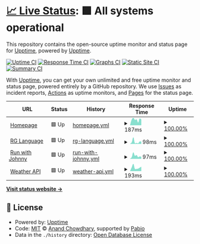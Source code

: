 # [📈 Live Status](https://upptime.github.io/upptime): <!--live status--> **🟩 All systems operational**

This repository contains the open-source uptime monitor and status page for [Upptime](https://upptime.js.org), powered by [Upptime](https://github.com/upptime/upptime).

[![Uptime CI](https://github.com/rsg71/uptime-monitor/workflows/Uptime%20CI/badge.svg)](https://github.com/rsg71/uptime-monitor/actions?query=workflow%3A%22Uptime+CI%22)
[![Response Time CI](https://github.com/rsg71/uptime-monitor/workflows/Response%20Time%20CI/badge.svg)](https://github.com/rsg71/uptime-monitor/actions?query=workflow%3A%22Response+Time+CI%22)
[![Graphs CI](https://github.com/rsg71/uptime-monitor/workflows/Graphs%20CI/badge.svg)](https://github.com/rsg71/uptime-monitor/actions?query=workflow%3A%22Graphs+CI%22)
[![Static Site CI](https://github.com/rsg71/uptime-monitor/workflows/Static%20Site%20CI/badge.svg)](https://github.com/rsg71/uptime-monitor/actions?query=workflow%3A%22Static+Site+CI%22)
[![Summary CI](https://github.com/rsg71/uptime-monitor/workflows/Summary%20CI/badge.svg)](https://github.com/rsg71/uptime-monitor/actions?query=workflow%3A%22Summary+CI%22)

With [Upptime](https://upptime.js.org), you can get your own unlimited and free uptime monitor and status page, powered entirely by a GitHub repository. We use [Issues](https://github.com/upptime/upptime/issues) as incident reports, [Actions](https://github.com/rsg71/uptime-monitor/actions) as uptime monitors, and [Pages](https://upptime.github.io/upptime) for the status page.

<!--start: status pages-->
<!-- This summary is generated by Upptime (https://github.com/upptime/upptime) -->
<!-- Do not edit this manually, your changes will be overwritten -->
<!-- prettier-ignore -->
| URL | Status | History | Response Time | Uptime |
| --- | ------ | ------- | ------------- | ------ |
| <img alt="" src="https://icons.duckduckgo.com/ip3/www.robertgreenawalt.com.ico" height="13"> [Homepage](https://www.robertgreenawalt.com) | 🟩 Up | [homepage.yml](https://github.com/rsg71/uptime-monitor/commits/HEAD/history/homepage.yml) | <details><summary><img alt="Response time graph" src="./graphs/homepage/response-time-week.png" height="20"> 187ms</summary><br><a href="https://rsg71.github.io/uptime-monitor/history/homepage"><img alt="Response time 216" src="https://img.shields.io/endpoint?url=https%3A%2F%2Fraw.githubusercontent.com%2Frsg71%2Fuptime-monitor%2FHEAD%2Fapi%2Fhomepage%2Fresponse-time.json"></a><br><a href="https://rsg71.github.io/uptime-monitor/history/homepage"><img alt="24-hour response time 192" src="https://img.shields.io/endpoint?url=https%3A%2F%2Fraw.githubusercontent.com%2Frsg71%2Fuptime-monitor%2FHEAD%2Fapi%2Fhomepage%2Fresponse-time-day.json"></a><br><a href="https://rsg71.github.io/uptime-monitor/history/homepage"><img alt="7-day response time 187" src="https://img.shields.io/endpoint?url=https%3A%2F%2Fraw.githubusercontent.com%2Frsg71%2Fuptime-monitor%2FHEAD%2Fapi%2Fhomepage%2Fresponse-time-week.json"></a><br><a href="https://rsg71.github.io/uptime-monitor/history/homepage"><img alt="30-day response time 207" src="https://img.shields.io/endpoint?url=https%3A%2F%2Fraw.githubusercontent.com%2Frsg71%2Fuptime-monitor%2FHEAD%2Fapi%2Fhomepage%2Fresponse-time-month.json"></a><br><a href="https://rsg71.github.io/uptime-monitor/history/homepage"><img alt="1-year response time 216" src="https://img.shields.io/endpoint?url=https%3A%2F%2Fraw.githubusercontent.com%2Frsg71%2Fuptime-monitor%2FHEAD%2Fapi%2Fhomepage%2Fresponse-time-year.json"></a></details> | <details><summary><a href="https://rsg71.github.io/uptime-monitor/history/homepage">100.00%</a></summary><a href="https://rsg71.github.io/uptime-monitor/history/homepage"><img alt="All-time uptime 100.00%" src="https://img.shields.io/endpoint?url=https%3A%2F%2Fraw.githubusercontent.com%2Frsg71%2Fuptime-monitor%2FHEAD%2Fapi%2Fhomepage%2Fuptime.json"></a><br><a href="https://rsg71.github.io/uptime-monitor/history/homepage"><img alt="24-hour uptime 100.00%" src="https://img.shields.io/endpoint?url=https%3A%2F%2Fraw.githubusercontent.com%2Frsg71%2Fuptime-monitor%2FHEAD%2Fapi%2Fhomepage%2Fuptime-day.json"></a><br><a href="https://rsg71.github.io/uptime-monitor/history/homepage"><img alt="7-day uptime 100.00%" src="https://img.shields.io/endpoint?url=https%3A%2F%2Fraw.githubusercontent.com%2Frsg71%2Fuptime-monitor%2FHEAD%2Fapi%2Fhomepage%2Fuptime-week.json"></a><br><a href="https://rsg71.github.io/uptime-monitor/history/homepage"><img alt="30-day uptime 100.00%" src="https://img.shields.io/endpoint?url=https%3A%2F%2Fraw.githubusercontent.com%2Frsg71%2Fuptime-monitor%2FHEAD%2Fapi%2Fhomepage%2Fuptime-month.json"></a><br><a href="https://rsg71.github.io/uptime-monitor/history/homepage"><img alt="1-year uptime 100.00%" src="https://img.shields.io/endpoint?url=https%3A%2F%2Fraw.githubusercontent.com%2Frsg71%2Fuptime-monitor%2FHEAD%2Fapi%2Fhomepage%2Fuptime-year.json"></a></details>
| <img alt="" src="https://icons.duckduckgo.com/ip3/rg-language.herokuapp.com.ico" height="13"> [RG Language](https://rg-language.herokuapp.com) | 🟩 Up | [rg-language.yml](https://github.com/rsg71/uptime-monitor/commits/HEAD/history/rg-language.yml) | <details><summary><img alt="Response time graph" src="./graphs/rg-language/response-time-week.png" height="20"> 98ms</summary><br><a href="https://rsg71.github.io/uptime-monitor/history/rg-language"><img alt="Response time 134" src="https://img.shields.io/endpoint?url=https%3A%2F%2Fraw.githubusercontent.com%2Frsg71%2Fuptime-monitor%2FHEAD%2Fapi%2Frg-language%2Fresponse-time.json"></a><br><a href="https://rsg71.github.io/uptime-monitor/history/rg-language"><img alt="24-hour response time 108" src="https://img.shields.io/endpoint?url=https%3A%2F%2Fraw.githubusercontent.com%2Frsg71%2Fuptime-monitor%2FHEAD%2Fapi%2Frg-language%2Fresponse-time-day.json"></a><br><a href="https://rsg71.github.io/uptime-monitor/history/rg-language"><img alt="7-day response time 98" src="https://img.shields.io/endpoint?url=https%3A%2F%2Fraw.githubusercontent.com%2Frsg71%2Fuptime-monitor%2FHEAD%2Fapi%2Frg-language%2Fresponse-time-week.json"></a><br><a href="https://rsg71.github.io/uptime-monitor/history/rg-language"><img alt="30-day response time 121" src="https://img.shields.io/endpoint?url=https%3A%2F%2Fraw.githubusercontent.com%2Frsg71%2Fuptime-monitor%2FHEAD%2Fapi%2Frg-language%2Fresponse-time-month.json"></a><br><a href="https://rsg71.github.io/uptime-monitor/history/rg-language"><img alt="1-year response time 134" src="https://img.shields.io/endpoint?url=https%3A%2F%2Fraw.githubusercontent.com%2Frsg71%2Fuptime-monitor%2FHEAD%2Fapi%2Frg-language%2Fresponse-time-year.json"></a></details> | <details><summary><a href="https://rsg71.github.io/uptime-monitor/history/rg-language">100.00%</a></summary><a href="https://rsg71.github.io/uptime-monitor/history/rg-language"><img alt="All-time uptime 100.00%" src="https://img.shields.io/endpoint?url=https%3A%2F%2Fraw.githubusercontent.com%2Frsg71%2Fuptime-monitor%2FHEAD%2Fapi%2Frg-language%2Fuptime.json"></a><br><a href="https://rsg71.github.io/uptime-monitor/history/rg-language"><img alt="24-hour uptime 100.00%" src="https://img.shields.io/endpoint?url=https%3A%2F%2Fraw.githubusercontent.com%2Frsg71%2Fuptime-monitor%2FHEAD%2Fapi%2Frg-language%2Fuptime-day.json"></a><br><a href="https://rsg71.github.io/uptime-monitor/history/rg-language"><img alt="7-day uptime 100.00%" src="https://img.shields.io/endpoint?url=https%3A%2F%2Fraw.githubusercontent.com%2Frsg71%2Fuptime-monitor%2FHEAD%2Fapi%2Frg-language%2Fuptime-week.json"></a><br><a href="https://rsg71.github.io/uptime-monitor/history/rg-language"><img alt="30-day uptime 100.00%" src="https://img.shields.io/endpoint?url=https%3A%2F%2Fraw.githubusercontent.com%2Frsg71%2Fuptime-monitor%2FHEAD%2Fapi%2Frg-language%2Fuptime-month.json"></a><br><a href="https://rsg71.github.io/uptime-monitor/history/rg-language"><img alt="1-year uptime 100.00%" src="https://img.shields.io/endpoint?url=https%3A%2F%2Fraw.githubusercontent.com%2Frsg71%2Fuptime-monitor%2FHEAD%2Fapi%2Frg-language%2Fuptime-year.json"></a></details>
| <img alt="" src="https://icons.duckduckgo.com/ip3/runwithjohnny.com.ico" height="13"> [Run with Johnny](https://runwithjohnny.com) | 🟩 Up | [run-with-johnny.yml](https://github.com/rsg71/uptime-monitor/commits/HEAD/history/run-with-johnny.yml) | <details><summary><img alt="Response time graph" src="./graphs/run-with-johnny/response-time-week.png" height="20"> 97ms</summary><br><a href="https://rsg71.github.io/uptime-monitor/history/run-with-johnny"><img alt="Response time 112" src="https://img.shields.io/endpoint?url=https%3A%2F%2Fraw.githubusercontent.com%2Frsg71%2Fuptime-monitor%2FHEAD%2Fapi%2Frun-with-johnny%2Fresponse-time.json"></a><br><a href="https://rsg71.github.io/uptime-monitor/history/run-with-johnny"><img alt="24-hour response time 66" src="https://img.shields.io/endpoint?url=https%3A%2F%2Fraw.githubusercontent.com%2Frsg71%2Fuptime-monitor%2FHEAD%2Fapi%2Frun-with-johnny%2Fresponse-time-day.json"></a><br><a href="https://rsg71.github.io/uptime-monitor/history/run-with-johnny"><img alt="7-day response time 97" src="https://img.shields.io/endpoint?url=https%3A%2F%2Fraw.githubusercontent.com%2Frsg71%2Fuptime-monitor%2FHEAD%2Fapi%2Frun-with-johnny%2Fresponse-time-week.json"></a><br><a href="https://rsg71.github.io/uptime-monitor/history/run-with-johnny"><img alt="30-day response time 108" src="https://img.shields.io/endpoint?url=https%3A%2F%2Fraw.githubusercontent.com%2Frsg71%2Fuptime-monitor%2FHEAD%2Fapi%2Frun-with-johnny%2Fresponse-time-month.json"></a><br><a href="https://rsg71.github.io/uptime-monitor/history/run-with-johnny"><img alt="1-year response time 112" src="https://img.shields.io/endpoint?url=https%3A%2F%2Fraw.githubusercontent.com%2Frsg71%2Fuptime-monitor%2FHEAD%2Fapi%2Frun-with-johnny%2Fresponse-time-year.json"></a></details> | <details><summary><a href="https://rsg71.github.io/uptime-monitor/history/run-with-johnny">100.00%</a></summary><a href="https://rsg71.github.io/uptime-monitor/history/run-with-johnny"><img alt="All-time uptime 100.00%" src="https://img.shields.io/endpoint?url=https%3A%2F%2Fraw.githubusercontent.com%2Frsg71%2Fuptime-monitor%2FHEAD%2Fapi%2Frun-with-johnny%2Fuptime.json"></a><br><a href="https://rsg71.github.io/uptime-monitor/history/run-with-johnny"><img alt="24-hour uptime 100.00%" src="https://img.shields.io/endpoint?url=https%3A%2F%2Fraw.githubusercontent.com%2Frsg71%2Fuptime-monitor%2FHEAD%2Fapi%2Frun-with-johnny%2Fuptime-day.json"></a><br><a href="https://rsg71.github.io/uptime-monitor/history/run-with-johnny"><img alt="7-day uptime 100.00%" src="https://img.shields.io/endpoint?url=https%3A%2F%2Fraw.githubusercontent.com%2Frsg71%2Fuptime-monitor%2FHEAD%2Fapi%2Frun-with-johnny%2Fuptime-week.json"></a><br><a href="https://rsg71.github.io/uptime-monitor/history/run-with-johnny"><img alt="30-day uptime 100.00%" src="https://img.shields.io/endpoint?url=https%3A%2F%2Fraw.githubusercontent.com%2Frsg71%2Fuptime-monitor%2FHEAD%2Fapi%2Frun-with-johnny%2Fuptime-month.json"></a><br><a href="https://rsg71.github.io/uptime-monitor/history/run-with-johnny"><img alt="1-year uptime 100.00%" src="https://img.shields.io/endpoint?url=https%3A%2F%2Fraw.githubusercontent.com%2Frsg71%2Fuptime-monitor%2FHEAD%2Fapi%2Frun-with-johnny%2Fuptime-year.json"></a></details>
| <img alt="" src="https://icons.duckduckgo.com/ip3/weatherapi20240305190422.azurewebsites.net.ico" height="13"> [Weather API](https://weatherapi20240305190422.azurewebsites.net/weather?city=Miami) | 🟩 Up | [weather-api.yml](https://github.com/rsg71/uptime-monitor/commits/HEAD/history/weather-api.yml) | <details><summary><img alt="Response time graph" src="./graphs/weather-api/response-time-week.png" height="20"> 193ms</summary><br><a href="https://rsg71.github.io/uptime-monitor/history/weather-api"><img alt="Response time 223" src="https://img.shields.io/endpoint?url=https%3A%2F%2Fraw.githubusercontent.com%2Frsg71%2Fuptime-monitor%2FHEAD%2Fapi%2Fweather-api%2Fresponse-time.json"></a><br><a href="https://rsg71.github.io/uptime-monitor/history/weather-api"><img alt="24-hour response time 235" src="https://img.shields.io/endpoint?url=https%3A%2F%2Fraw.githubusercontent.com%2Frsg71%2Fuptime-monitor%2FHEAD%2Fapi%2Fweather-api%2Fresponse-time-day.json"></a><br><a href="https://rsg71.github.io/uptime-monitor/history/weather-api"><img alt="7-day response time 193" src="https://img.shields.io/endpoint?url=https%3A%2F%2Fraw.githubusercontent.com%2Frsg71%2Fuptime-monitor%2FHEAD%2Fapi%2Fweather-api%2Fresponse-time-week.json"></a><br><a href="https://rsg71.github.io/uptime-monitor/history/weather-api"><img alt="30-day response time 214" src="https://img.shields.io/endpoint?url=https%3A%2F%2Fraw.githubusercontent.com%2Frsg71%2Fuptime-monitor%2FHEAD%2Fapi%2Fweather-api%2Fresponse-time-month.json"></a><br><a href="https://rsg71.github.io/uptime-monitor/history/weather-api"><img alt="1-year response time 223" src="https://img.shields.io/endpoint?url=https%3A%2F%2Fraw.githubusercontent.com%2Frsg71%2Fuptime-monitor%2FHEAD%2Fapi%2Fweather-api%2Fresponse-time-year.json"></a></details> | <details><summary><a href="https://rsg71.github.io/uptime-monitor/history/weather-api">100.00%</a></summary><a href="https://rsg71.github.io/uptime-monitor/history/weather-api"><img alt="All-time uptime 100.00%" src="https://img.shields.io/endpoint?url=https%3A%2F%2Fraw.githubusercontent.com%2Frsg71%2Fuptime-monitor%2FHEAD%2Fapi%2Fweather-api%2Fuptime.json"></a><br><a href="https://rsg71.github.io/uptime-monitor/history/weather-api"><img alt="24-hour uptime 100.00%" src="https://img.shields.io/endpoint?url=https%3A%2F%2Fraw.githubusercontent.com%2Frsg71%2Fuptime-monitor%2FHEAD%2Fapi%2Fweather-api%2Fuptime-day.json"></a><br><a href="https://rsg71.github.io/uptime-monitor/history/weather-api"><img alt="7-day uptime 100.00%" src="https://img.shields.io/endpoint?url=https%3A%2F%2Fraw.githubusercontent.com%2Frsg71%2Fuptime-monitor%2FHEAD%2Fapi%2Fweather-api%2Fuptime-week.json"></a><br><a href="https://rsg71.github.io/uptime-monitor/history/weather-api"><img alt="30-day uptime 100.00%" src="https://img.shields.io/endpoint?url=https%3A%2F%2Fraw.githubusercontent.com%2Frsg71%2Fuptime-monitor%2FHEAD%2Fapi%2Fweather-api%2Fuptime-month.json"></a><br><a href="https://rsg71.github.io/uptime-monitor/history/weather-api"><img alt="1-year uptime 100.00%" src="https://img.shields.io/endpoint?url=https%3A%2F%2Fraw.githubusercontent.com%2Frsg71%2Fuptime-monitor%2FHEAD%2Fapi%2Fweather-api%2Fuptime-year.json"></a></details>

<!--end: status pages-->

[**Visit status website →**](https://rsg71.github.io/uptime-monitor)

## 📄 License

- Powered by: [Upptime](https://github.com/upptime/upptime)
- Code: [MIT](./LICENSE) © [Anand Chowdhary](https://anandchowdhary.com), supported by [Pabio](https://pabio.com)
- Data in the `./history` directory: [Open Database License](https://opendatacommons.org/licenses/odbl/1-0/)
